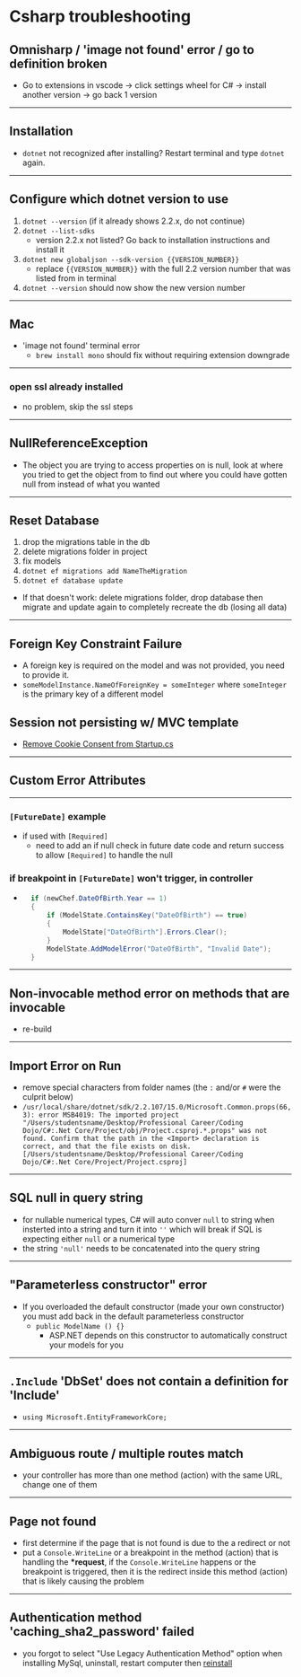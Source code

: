 # Csharp troubleshooting

## Omnisharp / 'image not found' error / go to definition broken

- Go to extensions in vscode -> click settings wheel for C# -> install another version -> go back 1 version

---

## Installation

- `dotnet` not recognized after installing? Restart terminal and type `dotnet` again.

---

## Configure which dotnet version to use

1. `dotnet --version` (if it already shows 2.2.x, do not continue)
2. `dotnet --list-sdks`
   - version 2.2.x not listed? Go back to installation instructions and install it
3. `dotnet new globaljson --sdk-version {{VERSION_NUMBER}}`
   - replace `{{VERSION_NUMBER}}` with the full 2.2 version number that was listed from in terminal
4. `dotnet --version` should now show the new version number

---

## Mac

- 'image not found' terminal error
  - `brew install mono` should fix without requiring extension downgrade

---

### open ssl already installed

- no problem, skip the ssl steps

---

## NullReferenceException

- The object you are trying to access properties on is null, look at where you tried to get the object from to find out where you could have gotten null from instead of what you wanted

---

## Reset Database

1. drop the migrations table in the db
2. delete migrations folder in project
3. fix models
4. `dotnet ef migrations add NameTheMigration`
5. `dotnet ef database update`

- If that doesn't work: delete migrations folder, drop database then migrate and update again to completely recreate the db (losing all data)

---

## Foreign Key Constraint Failure

- A foreign key is required on the model and was not provided, you need to provide it.
- `someModelInstance.NameOfForeignKey = someInteger` where `someInteger` is the primary key of a different model

## Session not persisting w/ MVC template

- [Remove Cookie Consent from Startup.cs](http://learn.codingdojo.com/m/25/5671/39759)

---

## Custom Error Attributes

---

### `[FutureDate]` example

- if used with `[Required]`
  - need to add an if null check in future date code and return success to allow `[Required]` to handle the null

### if breakpoint in `[FutureDate]` won't trigger, in controller

- ```csharp
    if (newChef.DateOfBirth.Year == 1)
    {
        if (ModelState.ContainsKey("DateOfBirth") == true)
        {
            ModelState["DateOfBirth"].Errors.Clear();
        }
        ModelState.AddModelError("DateOfBirth", "Invalid Date");
    }
  ```

---

## Non-invocable method error on methods that are invocable

- re-build

---

## Import Error on Run

- remove special characters from folder names (the `:` and/or `#` were the culprit below)
- `/usr/local/share/dotnet/sdk/2.2.107/15.0/Microsoft.Common.props(66,3): error MSB4019: The imported project "/Users/studentsname/Desktop/Professional Career/Coding Dojo/C#:.Net Core/Project/obj/Project.csproj.*.props" was not found. Confirm that the path in the <Import> declaration is correct, and that the file exists on disk. [/Users/studentsname/Desktop/Professional Career/Coding Dojo/C#:.Net Core/Project/Project.csproj]`

---

## SQL null in query string

- for nullable numerical types, C# will auto conver `null` to string when insterted into a string and turn it into `''` which will break if SQL is expecting either `null` or a numerical type
- the string `'null'` needs to be concatenated into the query string

---

## "Parameterless constructor" error

- If you overloaded the default constructor (made your own constructor) you must add back in the default parameterless constructor
  - `public ModelName () {}`
    - ASP.NET depends on this constructor to automatically construct your models for you

---

## `.Include` 'DbSet' does not contain a definition for 'Include'

- `using Microsoft.EntityFrameworkCore;`

---

## Ambiguous route / multiple routes match

- your controller has more than one method (action) with the same URL, change one of them

---

## Page not found

- first determine if the page that is not found is due to the a redirect or not
- put a `Console.WriteLine` or a breakpoint in the method (action) that is handling the **\*request**, if the `Console.WriteLine` happens or the breakpoint is triggered, then it is the redirect inside this method (action) that is likely causing the problem

---

## Authentication method 'caching_sha2_password' failed

- you forgot to select "Use Legacy Authentication Method" option when installing MySql, uninstall, restart computer then [reinstall](https://github.com/TheCodingDojo/student_md_docs/blob/master/CA-OC/mysql_README.md)
